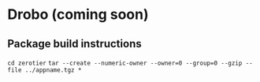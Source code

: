 # Drobo (coming soon)

## Package build instructions

`cd zerotier`
`tar --create --numeric-owner --owner=0 --group=0 --gzip --file ../appname.tgz *`
